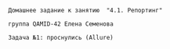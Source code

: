 ```Домашнее задание к занятию  "4.1. Репортинг"```

```группа QAMID-42 Елена Семенова```

```Задача №1: проснулись (Allure) ```



